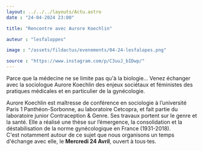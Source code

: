 ```yaml
---
layout: ../../../layouts/Actu.astro
date : "24-04-2024 23:00"

title: "Rencontre avec Aurore Koechlin"

auteur : "lesfaloppes"

image : "/assets/fildactus/evenements/04-24-lesfalopes.png"

source : "https://www.instagram.com/p/C3uuJ_bIDwp/"
---
```


Parce que la médecine ne se limite pas qu'à la biologie... Venez échanger avec la sociologue Aurore Koechlin des enjeux sociétaux et féministes des pratiques médicales et en particulier de la gynécologie.

Aurore Koechlin est maîtresse de conférence en sociologie à l’université Paris 1 Panthéon-Sorbonne, au laboratoire Cetcopra, et fait partie du laboratoire junior Contraception & Genre. Ses travaux portent sur le genre et la santé. Elle a réalisé une thèse sur l’émergence, la consolidation et la déstabilisation de la norme gynécologique en France (1931-2018).  
C'est notamment autour de ce sujet que nous organisons un temps d'échange avec elle, le __Mercredi 24 Avril__, ouvert à tous·tes.